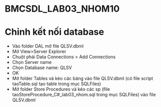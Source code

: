 # BMCSDL_LAB03_NHOM10
# Chỉnh kết nối database
 - Vào folder DAL mở file QLSV.dbml
 - Mở View>Server Explorer
 - Chuột phải Data Connections > Add Connections
 - Chọn Server name
 - Chọn Database name: QLSV
 - OK
 - Mở folder Tables và kéo các bảng vào file QLSV.dbml (có file script taoTable.sql tạo table trong mục SQLFiles)
 - Mở folder Store Procedures và kéo các sp (file taoStoreProcedure_C#_lab03_nhom.sql trong mục SQLFiles) vào file QLSV.dbml
